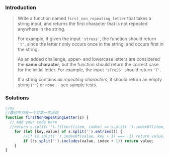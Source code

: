 ### Introduction

> Write a function named `first_non_repeating_letter` that takes a string input, and returns the first character that is not repeated anywhere in the string.
>
> For example, if given the input `'stress'`, the function should return `'t'`, since the letter *t* only occurs once in the string, and occurs first in the string.
>
> As an added challenge, upper- and lowercase letters are considered the **same character**, but the function should return the correct case for the initial letter. For example, the input `'sTreSS'` should return `'T'`.
>
> If a string contains *all repeating characters*, it should return an empty string (`""`) or `None` -- see sample tests.



### Solutions

```javascript
//my
//数组中只有一个且第一次出现
function firstNonRepeatingLetter(s) {
  // Add your code here
  //return s.split('').filter((item, index) => s.plit('').indexOf(item, index + 1) === -1).join('')
    for (let [key,value] of s.split('').entries()) {
        //if (s.split('').indexOf(value, key + 1) === -1) return value;
        if (!s.split('').includes(value, index + 1)) return value;
    }
}

```



